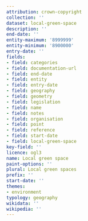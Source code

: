 ```yaml
---
attribution: crown-copyright
collection: ''
dataset: local-green-space
description: ''
end-date: ''
entity-maximum: '8999999'
entity-minimum: '8900000'
entry-date: ''
fields:
- field: categories
- field: documentation-url
- field: end-date
- field: entity
- field: entry-date
- field: geography
- field: geometry
- field: legislation
- field: name
- field: notes
- field: organisation
- field: point
- field: reference
- field: start-date
- field: local-green-space
key-field: ''
licence: ogl3
name: Local green space
paint-options: ''
plural: Local green spaces
prefix: ''
start-date: ''
themes:
- environment
typology: geography
wikidata: ''
wikipedia: ''
---
```

